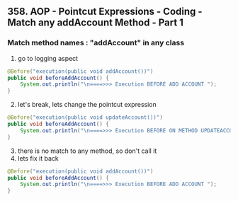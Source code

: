 ## 358. AOP - Pointcut Expressions - Coding - Match any addAccount Method - Part 1

### Match method names : "addAccount" in any class 
1. go to logging aspect 
```java
@Before("execution(public void addAccount())")
public void beforeAddAccount() {
    System.out.println("\n====>>> Execution BEFORE ADD ACCOUNT ");
}
```
2. let's break, lets change the pointcut expression 
```java
@Before("execution(public void updateAccount())")
public void beforeAddAccount() {
    System.out.println("\n====>>> Execution BEFORE ON METHOD UPDATEACCOUNT ");
}
```
3. there is no match to any method, so don't call it 
4. lets fix it back 
```java
@Before("execution(public void addAccount())")
public void beforeAddAccount() {
    System.out.println("\n====>>> Execution BEFORE ADD ACCOUNT ");
}
```